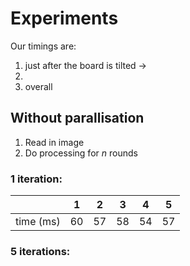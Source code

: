 # Experiments

Our timings are:
1. just after the board is tilted -> 
1. 
1. overall

## Without parallisation

1. Read in image
1. Do processing for $n$ rounds

### 1 iteration:

|    |1 | 2| 3| 4| 5|
|----|--|--|--|--|--|
|time (ms)|$60$|$57$|$58$|$54$|$57$|

### 5 iterations:
